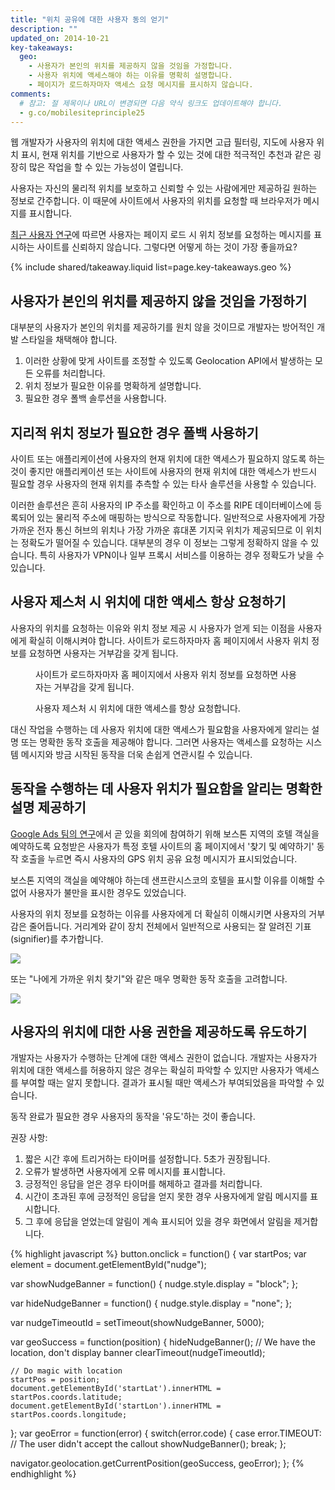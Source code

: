 ```yaml
---
title: "위치 공유에 대한 사용자 동의 얻기"
description: ""
updated_on: 2014-10-21
key-takeaways:
  geo: 
    - 사용자가 본인의 위치를 제공하지 않을 것임을 가정합니다.
    - 사용자 위치에 액세스해야 하는 이유를 명확히 설명합니다.
    - 페이지가 로드하자마자 액세스 요청 메시지를 표시하지 않습니다.
comments:
  # 참고: 절 제목이나 URL이 변경되면 다음 약식 링크도 업데이트해야 합니다.
  - g.co/mobilesiteprinciple25
---
```


<p class="intro">
  웹 개발자가 사용자의 위치에 대한 액세스 권한을 가지면 고급 필터링, 지도에 사용자 위치 표시, 현재 위치를 기반으로 사용자가 할 수 있는 것에 대한 적극적인 추천과 같은 굉장히 많은 작업을 할 수 있는 가능성이 열립니다.
</p>

사용자는 자신의 물리적 위치를 보호하고 신뢰할 수 있는 사람에게만
제공하길 원하는 정보로 간주합니다.  이 때문에
사이트에서 사용자의 위치를 요청할 때 브라우저가 메시지를 표시합니다.



<a href="http://static.googleusercontent.com/media/www.google.com/en/us/intl/ALL_ALL/think/multiscreen/pdf/multi-screen-moblie-whitepaper_research-studies.pdf">최근 사용자 연구</a>에 따르면
사용자는 페이지 로드 시 위치 정보를 요청하는 메시지를 표시하는 사이트를
신뢰하지 않습니다. 그렇다면 어떻게 하는 것이 가장 좋을까요?

{% include shared/takeaway.liquid list=page.key-takeaways.geo %}

## 사용자가 본인의 위치를 제공하지 않을 것임을 가정하기

대부분의 사용자가 본인의 위치를 제공하기를
원치 않을 것이므로 개발자는 방어적인 개발 스타일을 채택해야 합니다.

1.  이러한 상황에 맞게 사이트를 조정할 수 있도록 Geolocation API에서
    발생하는 모든 오류를 처리합니다.
2.  위치 정보가 필요한 이유를 명확하게 설명합니다.
3.  필요한 경우 폴백 솔루션을 사용합니다.

## 지리적 위치 정보가 필요한 경우 폴백 사용하기

사이트 또는 애플리케이션에 사용자의 현재
위치에 대한 액세스가 필요하지 않도록 하는 것이 좋지만
애플리케이션 또는 사이트에 사용자의 현재 위치에 대한 액세스가 반드시
필요할 경우 사용자의 현재 위치를 추측할 수 있는 타사 솔루션을 사용할 수 있습니다.

이러한 솔루션은 흔히 사용자의 IP 주소를 확인하고 이 주소를 RIPE 데이터베이스에
등록되어 있는 물리적 주소에 매핑하는 방식으로 작동합니다.  일반적으로
사용자에게 가장 가까운 전자 통신 허브의 위치나 가장 가까운 휴대폰
기지국 위치가 제공되므로 이 위치는 정확도가 떨어질 수 있습니다.  대부분의
경우 이 정보는 그렇게 정확하지 않을 수 있습니다. 특히 사용자가 VPN이나
일부 프록시 서비스를 이용하는 경우 정확도가 낮을 수 있습니다.

## 사용자 제스처 시 위치에 대한 액세스 항상 요청하기

사용자의 위치를 요청하는 이유와 위치 정보 제공 시 사용자가 얻게 되는 이점을
사용자에게 확실히 이해시켜야 합니다.  사이트가 로드하자마자 홈 페이지에서 사용자 위치
정보를 요청하면 사용자는 거부감을 갖게 됩니다.

<div class="clear g-wide--pull-1">
  <div class="mdl-cell mdl-cell--6--col">
    <figure class="fluid">
      <img src="images/sw-navigation-bad.png" srcset="images/sw-navigation-bad.png 1x, images/sw-navigation-bad-2x.png 2x" alt="">
      <figcaption>사이트가 로드하자마자 홈 페이지에서 사용자 위치 정보를 요청하면 사용자는 거부감을 갖게 됩니다.</figcaption>
    </figure>
  </div>
  <div class="mdl-cell mdl-cell--6--col">
    <figure class="fluid">
      <img src="images/sw-navigation-good.png" srcset="images/sw-navigation-good.png 1x, images/sw-navigation-good-2x.png 2x" alt="">
      <figcaption>사용자 제스처 시 위치에 대한 액세스를 항상 요청합니다.</figcaption>
      </figure>
  </div>
</div>

대신 작업을 수행하는 데 사용자 위치에 대한 액세스가 필요함을 사용자에게 알리는 설명 또는 
명확한 동작 호출을 제공해야 합니다.  그러면 사용자는
액세스를 요청하는 시스템 메시지와 방금 시작된 동작을 더욱 손쉽게
연관시킬 수 있습니다.

## 동작을 수행하는 데 사용자 위치가 필요함을 알리는 명확한 설명 제공하기

<a href="http://static.googleusercontent.com/media/www.google.com/en/us/intl/ALL_ALL/think/multiscreen/pdf/multi-screen-moblie-whitepaper_research-studies.pdf">Google Ads 팀의 연구</a>에서 곧 있을 회의에 참여하기 위해 보스톤 지역의 호텔 객실을 예약하도록 요청받은 사용자가 특정 호텔 사이트의 홈 페이지에서 '찾기 및 예약하기' 동작 호출을 누르면 즉시 사용자의 GPS 위치 공유 요청 메시지가 표시되었습니다.

보스톤 지역의 객실을 예약해야 하는데 샌프란시스코의
호텔을 표시할 이유를 이해할 수 없어 사용자가 불만을
표시한 경우도 있었습니다.

사용자의 위치 정보를 요청하는 이유를 사용자에게 더 확실히 이해시키면
사용자의 거부감은 줄어듭니다. 거리계와 같이 장치 전체에서
일반적으로 사용되는 잘 알려진 기표(signifier)를 추가합니다.

<img src="images/indication.png">

또는 "나에게 가까운 위치 찾기"와 같은 매우 명확한 동작 호출을 고려합니다.

<img src="images/nearme.png">

## 사용자의 위치에 대한 사용 권한을 제공하도록 유도하기

개발자는 사용자가 수행하는 단계에 대한 액세스 권한이 없습니다.  개발자는 사용자가
위치에 대한 액세스를 허용하지 않은 경우는 확실히 파악할 수 있지만
사용자가 액세스를 부여할 때는 알지 못합니다. 결과가 표시될 때만 액세스가 부여되었음을 파악할 수 있습니다.

동작 완료가 필요한 경우 사용자의 동작을 '유도'하는 것이 좋습니다.

권장 사항: 

1.  짧은 시간 후에 트리거하는 타이머를 설정합니다. 5초가 권장됩니다.
2.  오류가 발생하면 사용자에게 오류 메시지를 표시합니다.
3.  긍정적인 응답을 얻은 경우 타이머를 해제하고 결과를 처리합니다.
4.  시간이 초과된 후에 긍정적인 응답을 얻지 못한 경우 사용자에게 알림 메시지를 표시합니다.
5.  그 후에 응답을 얻었는데 알림이 계속 표시되어 있을 경우 화면에서 알림을 제거합니다.

{% highlight javascript %}
button.onclick = function() {
  var startPos;
  var element = document.getElementById("nudge");

  var showNudgeBanner = function() {
    nudge.style.display = "block";
  };

  var hideNudgeBanner = function() {
    nudge.style.display = "none";
  };

  var nudgeTimeoutId = setTimeout(showNudgeBanner, 5000);

  var geoSuccess = function(position) {
    hideNudgeBanner();
    // We have the location, don't display banner
    clearTimeout(nudgeTimeoutId); 

    // Do magic with location
    startPos = position;
    document.getElementById('startLat').innerHTML = startPos.coords.latitude;
    document.getElementById('startLon').innerHTML = startPos.coords.longitude;
  };
  var geoError = function(error) {
    switch(error.code) {
      case error.TIMEOUT:
        // The user didn't accept the callout
        showNudgeBanner();
        break;
  };

  navigator.geolocation.getCurrentPosition(geoSuccess, geoError);
};
{% endhighlight %}

